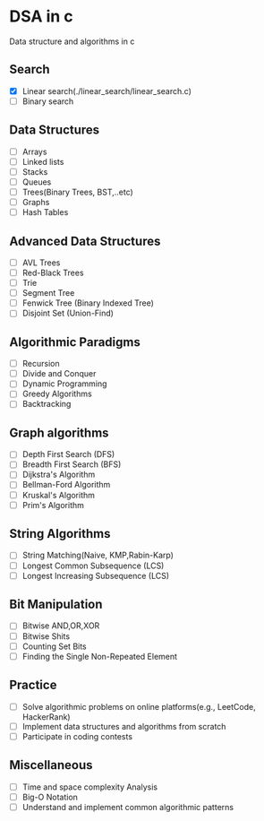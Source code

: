 # DSA in c

Data structure and algorithms in c

## Search

- [x] Linear search(./linear_search/linear_search.c)
- [ ] Binary search

## Data Structures
- [ ] Arrays
- [ ] Linked lists
- [ ] Stacks
- [ ] Queues
- [ ] Trees(Binary Trees, BST,..etc)
- [ ] Graphs
- [ ] Hash Tables

## Advanced Data Structures
- [ ] AVL Trees
- [ ] Red-Black Trees
- [ ] Trie
- [ ] Segment Tree
- [ ] Fenwick Tree (Binary Indexed Tree)
- [ ] Disjoint Set (Union-Find)

## Algorithmic Paradigms
- [ ] Recursion
- [ ] Divide and Conquer
- [ ] Dynamic Programming
- [ ] Greedy Algorithms
- [ ] Backtracking

## Graph algorithms
- [ ] Depth First Search (DFS)
- [ ] Breadth First Search (BFS)
- [ ] Dijkstra's Algorithm
- [ ] Bellman-Ford Algorithm
- [ ] Kruskal's Algorithm
- [ ] Prim's Algorithm

## String Algorithms
- [ ] String Matching(Naive, KMP,Rabin-Karp)
- [ ] Longest Common Subsequence (LCS)
- [ ] Longest Increasing Subsequence (LCS)

## Bit Manipulation
- [ ] Bitwise AND,OR,XOR
- [ ] Bitwise Shits
- [ ] Counting Set Bits
- [ ] Finding the Single Non-Repeated Element

## Practice
- [ ] Solve algorithmic problems on online platforms(e.g., LeetCode, HackerRank)
- [ ] Implement data structures and algorithms from scratch 
- [ ] Participate in coding contests

## Miscellaneous
- [ ] Time and space complexity Analysis
- [ ] Big-O Notation
- [ ] Understand and implement common algorithmic patterns
